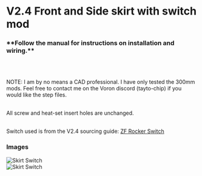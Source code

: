 <h1>V2.4 Front and Side skirt with switch mod</h1>

<h3>**Follow the manual for instructions on installation and wiring.** </h3><br/><br/>

NOTE: I am by no means a CAD professional. I have only tested the 300mm mods. Feel free to contact me on the Voron discord (tayto-chip) if you would like the step files. <br/><br/>

All screw and heat-set insert holes are unchanged. <br/><br/>

Switch used is from the V2.4 sourcing guide: [ZF Rocker Switch](https://www.digikey.com/en/products/detail/zf-electronics/WRG32F2FBBNN/446050?s=N4IgTCBcDaIO4CcDmBmMAzDAjLA7XIAugL5A)

<h3>Images</h3>



![Skirt Switch](./IMG_1224.jpeg) <br/>
![Skirt Switch](./IMG_1222.jpeg) 
